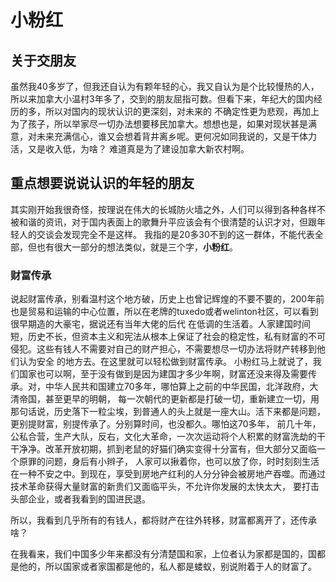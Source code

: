 <h1>小粉红</h1>

<h2>关于交朋友</h2>
<p>
虽然我40多岁了，但我还自认为有颗年轻的心，我又自认为是个比较慢热的人，所以来加拿大小温村3年多了，交到的朋友屈指可数。但看下来，年纪大的国内经历的多，所以对国内的现状认识的更深刻，对未来的
不确定性更为悲观，再加上为了孩子，所以举家尽一切办法想要移民加拿大。想想也是，如果对现状甚是满意，对未来充满信心，谁又会想着背井离乡呢。更何况如同我说的，又是干体力活，又是收入低，为啥？
难道真是为了建设加拿大新农村啊。
</p>

<h2>重点想要说说认识的年轻的朋友</h2>
 
<p>
其实刚开始我很奇怪，按理说在伟大的长城防火墙之外，人们可以得到各种各样不被和谐的资讯，对于国内表面上的歌舞升平应该会有个很清楚的认识才对，但跟年轻人的交谈会发现完全不是这样。
我指的是20多30不到的这一群体，不能代表全部，但也有很大一部分的想法类似，就是三个字，<b>小粉红</b>。
</p> 

<h3>财富传承</h3>  
<p>
说起财富传承，别看温村这个地方破，历史上也曾记辉煌的不要不要的，200年前也是贸易和运输的中心位置，所以在老牌的tuxedo或者welinton社区，可以看到很早期造的大豪宅，据说还有当年大佬的后代
在低调的生活着。人家建国时间短，历史不长，但资本主义和宪法从根本上保证了社会的稳定性，私有财富的不可侵犯。这些有钱人不需要对自己的财产担心，不需要想尽一切办法将财产转移到他们认为安全
的地方去。在这里就可以轻松做到财富传承。
小粉红马上就说了，我们国家也可以啊，至于没有做到是因为建国才多少年啊，财富还没来得及需要传承。对，中华人民共和国建立70多年，哪怕算上之前的中华民国，北洋政府，大清帝国，甚至更早的明朝，
每一次朝代的更新都是打破一切，重新建立一切，用那句话说，历史落下一粒尘埃，到普通人的头上就是一座大山。活下来都是问题，更别提财富，别提传承了。分别算时间，也没都久。哪怕这70多年，
前几十年，公私合营，生产大队，反右，文化大革命，一次次运动将个人积累的财富洗劫的干干净净。改革开放初期，抓到老鼠的好猫们确实变得十分富有，但大部分又面临一个原罪的问题，身后有小辫子，
人家可以揪着你，也可以放了你，时时刻刻生活在一种不安之中。到现在，享受到房地产红利的人分分钟会被房地产吞噬。而通过技术革命获得大量财富的新贵们又面临平头，不允许你发展的太快太大，
要打击头部企业，或者我看到的国进民退。
</p>  

<p>
所以，我看到几乎所有的有钱人，都将财产在往外转移，财富都离开了，还传承啥？ 
  
  
<p>  
在我看来，我们中国多少年来都没有分清楚国和家，上位者认为家都是国的，国都是他的，所以国家或者家国都是他的，私人都是蝼蚁，别说附着于人的财富了。
</p>  
